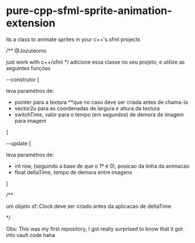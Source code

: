 # pure-cpp-sfml-sprite-animation-extension
its a class to animate sprites in your c++'s sfml projects

/**
  @Jozuteomo
  
  just work with c++/sfml
*/
adicione essa classe no seu projeto, e utilize as seguintes funções

--construtor
[

  leva parametros de:
  - pointer para a textura **que no caso deve ser criada antes de chama-la
  - vector2u para as coordenadas de largura e altura da textura
  - switchTime, valor para o tempo (em segundos) de demora de imagem para imagem

]

--update
[

  leva parametros de:
  - int row, (seguindo a base de que o 1º é 0), posicao da linha da animacao
  - float deltaTime, tempo de demora entre imagens

]

/**

  um objeto sf::Clock deve ser criado antes da aplicacao de deltaTime

*/

Obs: This was my first repository, I got really surprised to know that it got into vault code haha
